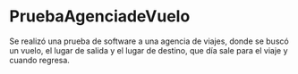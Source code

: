 # PruebaAgenciadeVuelo
Se realizó una prueba de software a una agencia de viajes, donde se buscó un vuelo, el lugar de salida y el lugar de destino, que día sale para el viaje y cuando regresa.
